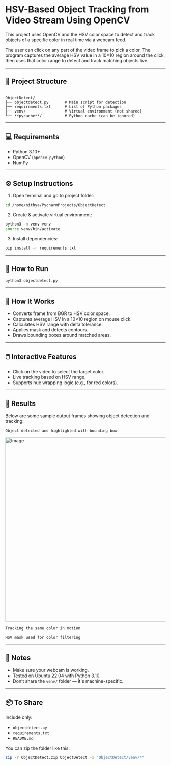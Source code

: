 # HSV-Based Object Tracking from Video Stream Using OpenCV

This project uses OpenCV and the HSV color space to detect and track objects of a specific color in real time via a webcam feed.

The user can click on any part of the video frame to pick a color. The program captures the average HSV value in a 10×10 region around the click, then uses that color range to detect and track matching objects live.

---

## 📁 Project Structure

```

ObjectDetect/
├── objectdetect.py       # Main script for detection
├── requirements.txt      # List of Python packages
├── venv/                 # Virtual environment (not shared)
└── **pycache**/          # Python cache (can be ignored)

````

---

## 💻 Requirements

- Python 3.10+
- OpenCV (`opencv-python`)
- NumPy

---

## ⚙️ Setup Instructions

1. Open terminal and go to project folder:

```bash
cd /home/nithya/PycharmProjects/ObjectDetect
````

2. Create & activate virtual environment:

```bash
python3 -m venv venv
source venv/bin/activate
```

3. Install dependencies:

```bash
pip install -r requirements.txt
```

---

## 🚀 How to Run

```bash
python3 objectdetect.py
```

---

## 🧠 How It Works

* Converts frame from BGR to HSV color space.
* Captures average HSV in a 10×10 region on mouse click.
* Calculates HSV range with delta tolerance.
* Applies mask and detects contours.
* Draws bounding boxes around matched areas.

---

## 🖱️ Interactive Features

* Click on the video to select the target color.
* Live tracking based on HSV range.
* Supports hue wrapping logic (e.g., for red colors).

---

## 📸 Results

Below are some sample output frames showing object detection and tracking:

	Object detected and highlighted with bounding box
  <img width="1282" height="577" alt="Image" src="https://github.com/user-attachments/assets/8f938c13-7568-41ee-af32-9f10454233d4" />
 

	Tracking the same color in motion

	HSV mask used for color filtering

---


## 📌 Notes

* Make sure your webcam is working.
* Tested on Ubuntu 22.04 with Python 3.10.
* Don’t share the `venv/` folder — it's machine-specific.

---


## 📦 To Share

Include only:

* `objectdetect.py`
* `requirements.txt`
* `README.md`

You can zip the folder like this:

```bash
zip -r ObjectDetect.zip ObjectDetect -x "ObjectDetect/venv/*"
